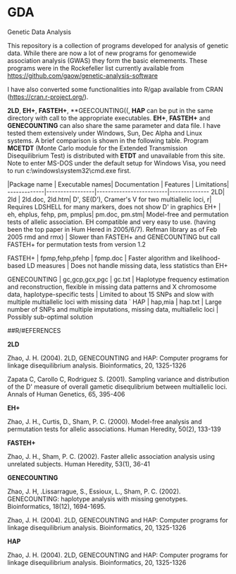 # GDA
Genetic Data Analysis

This repository is a collection of programs developed for analysis of genetic data. While there are now a lot of new programs for genomewide association analysis (GWAS) they form the basic elemements.  These programs were in the Rockefeller list currently available from https://github.com/gaow/genetic-analysis-software
 
I have also converted some functionalities into R/gap available from CRAN (https://cran.r-project.org/).

**2LD**, **EH+**, **FASTEH+**, **GEECOUNTING((, **HAP** can be put in the same directory with call to the appropriate executables. **EH+**, **FASTEH+** and **GENECOUNTING** can also share the same parameter and data file. I have tested them extensively under Windows, Sun, Dec Alpha and Linux systems. A brief comparison is shown in the following table. Program **MCETDT** (Monte Carlo module for the Extended Transmission Disequilibrium Test) is distributed with **ETDT** and unavailable from this site. Note to enter MS-DOS under the default setup for Windows Visa, you need to run c:\windows\system32\cmd.exe first. 

|Package name | Executable names| Documentation | Features | Limitations|
-------------|-----------------|-------------------------|--------------
2LD| 2ld | 2ld.doc, 2ld.htm|  D', SE(D'), Cramer's V for two multiallelic loci, r| Requires LDSHELL for many markers, does not show D' in graphics
EH+ | eh, ehplus, fehp, pm, pmplus| pm.doc, pm.stm|  Model-free and permutation tests of allelic association. EH compatible and very easy to use. (having been the top paper in Hum Hered in 2005/6/7). Refman library as of Feb 2005 rmd and rmx) | Slower than FASTEH+ and GENECOUNTING but call FASTEH+ for permutation tests from version 1.2

FASTEH+ | fpmp,fehp,pfehp | fpmp.doc | Faster algorithm and likelihood-based LD measures | Does not handle missing data, less statistics than EH+

GENECOUNTING  | gc,gcp,gcx,pgc | gc.txt | Haplotype frequency estimation and reconstruction, flexible in missing data patterns and X chromosome data, haplotype-specific tests | Limited to about 15 SNPs and slow with multiple multiallelic loci with missing data
`
HAP |  hap,mia | hap.txt | Large number of SNPs and multiple imputations, missing data, multiallelic loci | Possibly sub-optimal solution

##R/#EFERENCES

**2LD**

Zhao, J. H. (2004). 2LD, GENECOUNTING and HAP: Computer programs for linkage disequilibrium analysis. Bioinformatics, 20, 1325-1326

Zapata C, Carollo C, Rodriguez S. (2001). Sampling variance and distribution of the D' measure of overall gametic disequlibrium between multiallelic loci. Annals of Human Genetics, 65, 395-406


**EH+**

Zhao, J. H., Curtis, D., Sham, P. C. (2000). Model-free analysis and permutation tests for allelic associations. Human Heredity, 50(2), 133-139


**FASTEH+**

Zhao, J. H., Sham, P. C. (2002). Faster allelic association analysis using unrelated subjects. Human Heredity, 53(1), 36-41


**GENECOUNTING**

Zhao, J. H, .Lissarrague, S., Essioux, L., Sham, P. C. (2002). GENECOUNTING: haplotype analysis with missing genotypes. Bioinformatics, 18(12), 1694-1695.

Zhao, J. H. (2004). 2LD, GENECOUNTING and HAP: Computer programs for linkage disequilibrium analysis. Bioinformatics, 20, 1325-1326 

**HAP**

Zhao, J. H. (2004). 2LD, GENECOUNTING and HAP: Computer programs for linkage disequilibrium analysis. Bioinformatics, 20, 1325-1326
